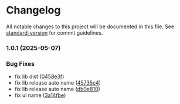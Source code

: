 # Changelog

All notable changes to this project will be documented in this file. See [standard-version](https://github.com/conventional-changelog/standard-version) for commit guidelines.

### 1.0.1 (2025-05-07)


### Bug Fixes

* fix lib dist ([0458e3f](https://github.com/iskan-iskra/test-ui/commit/0458e3f56fb23931888ccc5dc6fa252080371f54))
* fix lib release auto name ([45735c4](https://github.com/iskan-iskra/test-ui/commit/45735c427b96c56700ad743a8cdbaf64baf62a7a))
* fix lib release auto name ([db0e810](https://github.com/iskan-iskra/test-ui/commit/db0e8104ca5b9f3771a244f6d954362d6979e2ab))
* fix ui name ([3a14fbe](https://github.com/iskan-iskra/test-ui/commit/3a14fbedf021b1d60081e76f8a102313d571616e))
